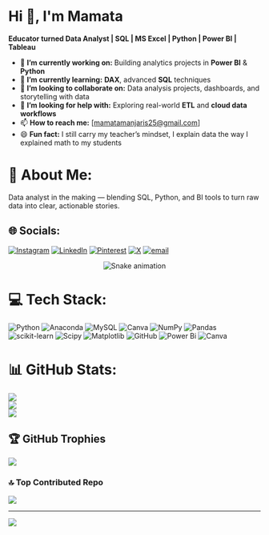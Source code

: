 # Hi 👋, I'm Mamata
**Educator turned Data Analyst | SQL | MS Excel | Python | Power BI | Tableau**

- 🔭 **I’m currently working on:** Building analytics projects in **Power BI** & **Python**  
- 🌱 **I’m currently learning:** **DAX**, advanced **SQL** techniques  
- 👯 **I’m looking to collaborate on:** Data analysis projects, dashboards, and storytelling with data  
- 🤔 **I’m looking for help with:** Exploring real-world **ETL** and **cloud data workflows**  
- 📫 **How to reach me:** [mamatamanjaris25@gmail.com]  
- 😄 **Fun fact:** I still carry my teacher’s mindset, I explain data the way I explained math to my students  


# 💫 About Me:
Data analyst in the making — blending SQL, Python, and BI tools to turn raw data into clear, actionable stories.


## 🌐 Socials:
[![Instagram](https://img.shields.io/badge/Instagram-%23E4405F.svg?logo=Instagram&logoColor=white)](https://instagram.com/rinky_sahoo) [![LinkedIn](https://img.shields.io/badge/LinkedIn-%230077B5.svg?logo=linkedin&logoColor=white)](https://linkedin.com/in/mamata-manjari-data-analyst) [![Pinterest](https://img.shields.io/badge/Pinterest-%23E60023.svg?logo=Pinterest&logoColor=white)](https://pinterest.com/rinkycutypie) [![X](https://img.shields.io/badge/X-black.svg?logo=X&logoColor=white)](https://x.com/manjari_sa82586) [![email](https://img.shields.io/badge/Email-D14836?logo=gmail&logoColor=white)](mailto:mamatamanjaris25@gmail.com) 

<!-- Snake Game Repo View -->

<div align="center">
  <img src="https://profile-readme-generator.com/assets/snake.svg" alt="Snake animation" />
</div>

# 💻 Tech Stack:
![Python](https://img.shields.io/badge/python-3670A0?style=plastic&logo=python&logoColor=ffdd54) ![Anaconda](https://img.shields.io/badge/Anaconda-%2344A833.svg?style=plastic&logo=anaconda&logoColor=white) ![MySQL](https://img.shields.io/badge/mysql-4479A1.svg?style=plastic&logo=mysql&logoColor=white) ![Canva](https://img.shields.io/badge/Canva-%2300C4CC.svg?style=plastic&logo=Canva&logoColor=white) ![NumPy](https://img.shields.io/badge/numpy-%23013243.svg?style=plastic&logo=numpy&logoColor=white) ![Pandas](https://img.shields.io/badge/pandas-%23150458.svg?style=plastic&logo=pandas&logoColor=white) ![scikit-learn](https://img.shields.io/badge/scikit--learn-%23F7931E.svg?style=plastic&logo=scikit-learn&logoColor=white) ![Scipy](https://img.shields.io/badge/SciPy-%230C55A5.svg?style=plastic&logo=scipy&logoColor=%white) ![Matplotlib](https://img.shields.io/badge/Matplotlib-%23ffffff.svg?style=plastic&logo=Matplotlib&logoColor=black) ![GitHub](https://img.shields.io/badge/github-%23121011.svg?style=plastic&logo=github&logoColor=white) ![Power Bi](https://img.shields.io/badge/power_bi-F2C811?style=plastic&logo=powerbi&logoColor=black) ![Canva](https://img.shields.io/badge/Canva-%2300C4CC.svg?style=plastic&logo=Canva&logoColor=white)
# 📊 GitHub Stats:
![](https://github-readme-stats.vercel.app/api?username=ms25-exp&theme=chartreuse-dark&hide_border=false&include_all_commits=true&count_private=false)<br/>
![](https://nirzak-streak-stats.vercel.app/?user=ms25-exp&theme=chartreuse-dark&hide_border=false)<br/>
![](https://github-readme-stats.vercel.app/api/top-langs/?username=ms25-exp&theme=chartreuse-dark&hide_border=false&include_all_commits=true&count_private=false&layout=compact)

## 🏆 GitHub Trophies
![](https://github-profile-trophy.vercel.app/?username=ms25-exp&theme=gruvbox&no-frame=false&no-bg=false&margin-w=4)

### 🔝 Top Contributed Repo
![](https://github-contributor-stats.vercel.app/api?username=ms25-exp&limit=5&theme=dark&combine_all_yearly_contributions=true)

---
[![](https://visitcount.itsvg.in/api?id=ms25-exp&icon=0&color=0)](https://visitcount.itsvg.in)

<!-- Proudly created with GPRM ( https://gprm.itsvg.in ) -->
